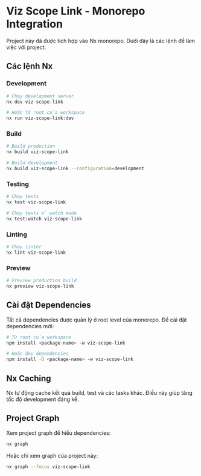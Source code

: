 # Viz Scope Link - Monorepo Integration

Project này đã được tích hợp vào Nx monorepo. Dưới đây là các lệnh để làm việc với project:

## Các lệnh Nx

### Development

```bash
# Chạy development server
nx dev viz-scope-link

# Hoặc từ root của workspace
nx run viz-scope-link:dev
```

### Build

```bash
# Build production
nx build viz-scope-link

# Build development
nx build viz-scope-link --configuration=development
```

### Testing

```bash
# Chạy tests
nx test viz-scope-link

# Chạy tests ở watch mode
nx test:watch viz-scope-link
```

### Linting

```bash
# Chạy linter
nx lint viz-scope-link
```

### Preview

```bash
# Preview production build
nx preview viz-scope-link
```

## Cài đặt Dependencies

Tất cả dependencies được quản lý ở root level của monorepo. Để cài đặt dependencies mới:

```bash
# Từ root của workspace
npm install <package-name> -w viz-scope-link

# Hoặc dev dependencies
npm install -D <package-name> -w viz-scope-link
```

## Nx Caching

Nx tự động cache kết quả build, test và các tasks khác. Điều này giúp tăng tốc độ development đáng kể.

## Project Graph

Xem project graph để hiểu dependencies:

```bash
nx graph
```

Hoặc chỉ xem graph của project này:

```bash
nx graph --focus viz-scope-link
```
